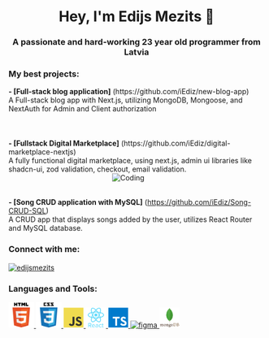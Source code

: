 <h1 align="center">Hey, I'm Edijs Mezits 👋</h1>
<h3 align="center">A passionate and hard-working 23 year old programmer from Latvia</h3>



<h3 align="left">My best projects:</h3>
<b>- [Full-stack blog application]</b> (https://github.com/iEdiz/new-blog-app)
<br>
A Full-stack blog app with Next.js, utilizing MongoDB, Mongoose, and NextAuth for Admin and Client authorization
<br><br>
<br><br>
<b>- [Fullstack Digital Marketplace]</b> (https://github.com/iEdiz/digital-marketplace-nextjs)
<br>
A fully functional digital marketplace, using next.js, admin ui libraries like shadcn-ui, zod validation, checkout, email validation.

<img align="right" alt="Coding" width="300" src="https://media4.giphy.com/media/hTerhUjM93SKAG2LcU/200.gif" />

<br><br>
<b>- [Song CRUD application with MySQL]</b> (https://github.com/iEdiz/Song-CRUD-SQL)
<br>
A CRUD app that displays songs added by the user, utilizes React Router and MySQL database.


<h3 align="left">Connect with me:</h3>
<p align="left">
<a href="https://linkedin.com/in/edijsmezits" target="blank"><img align="center" src="https://raw.githubusercontent.com/rahuldkjain/github-profile-readme-generator/master/src/images/icons/Social/linked-in-alt.svg" alt="edijsmezits" height="30" width="40" /></a>
</p>


<h3 align="left">Languages and Tools:</h3>
<p align="left"> <a href="https://www.w3.org/html/" target="_blank" rel="noreferrer"> <img src="https://raw.githubusercontent.com/devicons/devicon/master/icons/html5/html5-original-wordmark.svg" alt="html5" width="50" height="50"/> </a> <a href="https://www.w3schools.com/css/" target="_blank" rel="noreferrer"> <img src="https://raw.githubusercontent.com/devicons/devicon/master/icons/css3/css3-original-wordmark.svg" alt="css3" width="50" height="50"/> </a> <a href="https://developer.mozilla.org/en-US/docs/Web/JavaScript" target="_blank" rel="noreferrer"> <img src="https://raw.githubusercontent.com/devicons/devicon/master/icons/javascript/javascript-original.svg" alt="javascript" width="40" height="40"/> </a> <a href="https://reactjs.org/" target="_blank" rel="noreferrer"> <img src="https://raw.githubusercontent.com/devicons/devicon/master/icons/react/react-original-wordmark.svg" alt="react" width="40" height="40"/> </a> <a href="https://www.typescriptlang.org/" target="_blank" rel="noreferrer"> <img src="https://raw.githubusercontent.com/devicons/devicon/master/icons/typescript/typescript-original.svg" alt="typescript" width="40" height="40" /> </a> <a href="https://www.figma.com/" target="_blank" rel="noreferrer"> <img src="https://www.vectorlogo.zone/logos/figma/figma-icon.svg" alt="figma" width="40" height="40"/> </a>  <a href="https://www.mongodb.com/" target="_blank" rel="noreferrer"> <img src="https://raw.githubusercontent.com/devicons/devicon/master/icons/mongodb/mongodb-original-wordmark.svg" alt="mongodb" width="40" height="40"/> </a> </p>

